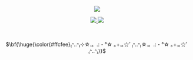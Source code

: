 <!--
**Hanrabbit06/Hanrabbit06** is a ✨ _special_ ✨ repository because its `README.md` (this file) appears on your GitHub profile.

Here are some ideas to get you started:

- 🔭 I’m currently working on ...
- 🌱 I’m currently learning ...
- 👯 I’m looking to collaborate on ...
- 🤔 I’m looking for help with ...
- 💬 Ask me about ...
- 📫 How to reach me: ...
- 😄 Pronouns: ...
- ⚡ Fun fact: ...
-->
<p align="center" >
  <a href="https://capsule-render.vercel.app">
    <img src="https://capsule-render.vercel.app/api?type=waving&height=300&section=header&color=timeGradient&text=Welcome%20to&animation=fadeIn&fontColor=ffffff&fontAlign=70&fontAlignY=40&fontSize=70&desc=Han's%20Github&descSize=50&descAlign=76" />
  </a>
</p>
<p align="center" >
  <a href="https://github-readme-stats.vercel.app">
    <img src="https://github-readme-stats.vercel.app/api?username=Hanrabbit06&show_icons=true&title_color=FF7CE2&text_color=787878&border_radius=15&bg_color=00000000&icon_color=FF7CE2" />
  </a>
  <a href="https://skillicons.dev">
    <img src="https://skillicons.dev/icons?i=js,html,css,nodejs,spring,java,react,php,kotlin,py,c,cpp,cs,git,unity&perline=5"/>
  </a>
</p>
</br><p align="center">$\bf{\huge{\color{#ffcfee}₍ᐢ..ᐢ₎⊹☆.。.:・°☆ ｡+.｡☆ﾟ₍ᐢ..ᐢ₎☆.。.:・°☆ ｡+.｡☆ﾟ₍ᐢ..ᐢ₎}}$</p>
